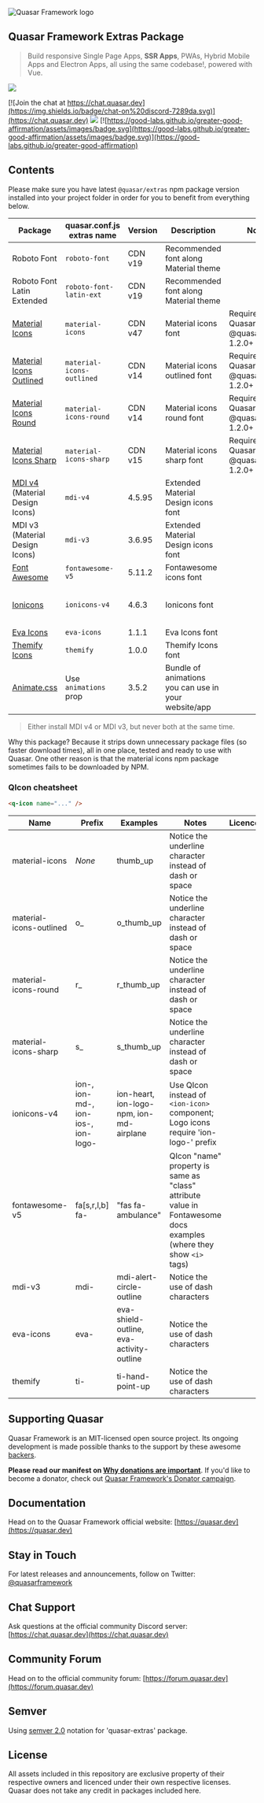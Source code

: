 ![Quasar Framework logo](https://cdn.quasar.dev/logo/svg/quasar-logo-full-inline.svg)

## Quasar Framework Extras Package

> Build responsive Single Page Apps, **SSR Apps**, PWAs, Hybrid Mobile Apps and Electron Apps, all using the same codebase!, powered with Vue.

<img src="https://img.shields.io/npm/v/%40quasar/extras.svg?label=@quasar/extras">

[![Join the chat at https://chat.quasar.dev](https://img.shields.io/badge/chat-on%20discord-7289da.svg)](https://chat.quasar.dev)
<a href="https://forum.quasar.dev" target="_blank"><img src="https://img.shields.io/badge/community-forum-brightgreen.svg"></a>
[![https://good-labs.github.io/greater-good-affirmation/assets/images/badge.svg](https://good-labs.github.io/greater-good-affirmation/assets/images/badge.svg)](https://good-labs.github.io/greater-good-affirmation)

## Contents

Please make sure you have latest `@quasar/extras` npm package version installed into your project folder in order for you to benefit from everything below.

| Package | quasar.conf.js extras name | Version | Description | Notes | License |
| --- | --- | --- | --- | --- | --- |
| Roboto Font | `roboto-font` | CDN v19 | Recommended font along Material theme | | [License](roboto-font/LICENSE) |
| Roboto Font Latin Extended | `roboto-font-latin-ext` | CDN v19 | Recommended font along Material theme | | [License](roboto-font-latin-ext/LICENSE) |
| [Material Icons](https://material.io/tools/icons/?style=baseline) | `material-icons` | CDN v47 | Material icons font | Requires: Quasar 1.0.5+, @quasar/extras 1.2.0+ | [License](material-icons/LICENSE) |
| [Material Icons Outlined](https://material.io/tools/icons/?style=outline) | `material-icons-outlined` | CDN v14 | Material icons outlined font | Requires: Quasar 1.0.5+, @quasar/extras 1.2.0+ | [License](material-icons-outlined/LICENSE) |
| [Material Icons Round](https://material.io/tools/icons/?style=round) | `material-icons-round` | CDN v14 | Material icons round font | Requires: Quasar 1.0.5+, @quasar/extras 1.2.0+ | [License](material-icons-round/LICENSE) |
| [Material Icons Sharp](https://material.io/tools/icons/?style=sharp) | `material-icons-sharp` | CDN v15 | Material icons sharp font | Requires: Quasar 1.0.5+, @quasar/extras 1.2.0+ | [License](material-icons-sharp/LICENSE) |
| [MDI v4](https://materialdesignicons.com/) (Material Design Icons) | `mdi-v4` | 4.5.95 | Extended Material Design icons font | | [License](mdi-v4/LICENSE) |
| MDI v3 (Material Design Icons) | `mdi-v3` | 3.6.95 | Extended Material Design icons font | | [License](mdi-v3/LICENSE) |
| [Font Awesome](https://fontawesome.com/icons?d=gallery) | `fontawesome-v5` | 5.11.2 | Fontawesome icons font | | [License](fontawesome-v5/FONT-LICENSE) |
| [Ionicons](http://ionicons.com/) | `ionicons-v4` | 4.6.3 | Ionicons font | | [Font License](/ionicons-v4/FONT_LICENSE) [Icon License](ionicons-v4/ICON-LICENSE) |
| [Eva Icons](https://akveo.github.io/eva-icons) | `eva-icons` | 1.1.1 | Eva Icons font | | [License](eva-icons/LICENSE) |
| [Themify Icons](https://themify.me/themify-icons) | `themify` | 1.0.0 | Themify Icons font | | [License](themify/LICENSE) |
| [Animate.css](https://daneden.github.io/animate.css/) | Use `animations` prop | 3.5.2 | Bundle of animations you can use in your website/app | | [License](animate/LICENSE) |

> Either install MDI v4 or MDI v3, but never both at the same time.

Why this package? Because it strips down unnecessary package files (so faster download times), all in one place, tested and ready to use with Quasar. One other reason is that the material icons npm package sometimes fails to be downloaded by NPM.

### QIcon cheatsheet

```html
<q-icon name="..." />
```

| Name | Prefix | Examples | Notes | Licence |
| --- | --- | --- | --- | --- |
| material-icons | *None* | thumb_up | Notice the underline character instead of dash or space | |
| material-icons-outlined | o_ | o_thumb_up | Notice the underline character instead of dash or space | |
| material-icons-round | r_ | r_thumb_up | Notice the underline character instead of dash or space | |
| material-icons-sharp | s_ | s_thumb_up | Notice the underline character instead of dash or space | |
| ionicons-v4 | ion-, ion-md-, ion-ios-, ion-logo- | ion-heart, ion-logo-npm, ion-md-airplane | Use QIcon instead of `<ion-icon>` component; Logo icons require 'ion-logo-' prefix | |
| fontawesome-v5 | fa[s,r,l,b] fa- | "fas fa-ambulance" | QIcon "name" property is same as "class" attribute value in Fontawesome docs examples (where they show `<i>` tags) | |
| mdi-v3 | mdi- | mdi-alert-circle-outline | Notice the use of dash characters | |
| eva-icons | eva- | eva-shield-outline, eva-activity-outline | Notice the use of dash characters | |
| themify | ti- | ti-hand-point-up | Notice the use of dash characters | |

## Supporting Quasar
Quasar Framework is an MIT-licensed open source project. Its ongoing development is made possible thanks to the support by these awesome [backers](https://github.com/quasarframework/quasar/blob/dev/backers.md).

**Please read our manifest on [Why donations are important](https://quasar.dev/why-donate)**. If you'd like to become a donator, check out [Quasar Framework's Donator campaign](https://donate.quasar.dev).

## Documentation

Head on to the Quasar Framework official website: [https://quasar.dev](https://quasar.dev)

## Stay in Touch

For latest releases and announcements, follow on Twitter: [@quasarframework](https://twitter.quasar.dev)

## Chat Support

Ask questions at the official community Discord server: [https://chat.quasar.dev](https://chat.quasar.dev)

## Community Forum

Head on to the official community forum: [https://forum.quasar.dev](https://forum.quasar.dev)

## Semver
Using [semver 2.0](http://semver.org/) notation for 'quasar-extras' package.

## License

All assets included in this repository are exclusive property of their respective owners and licenced under their own respective licenses. Quasar does not take any credit in packages included here.
